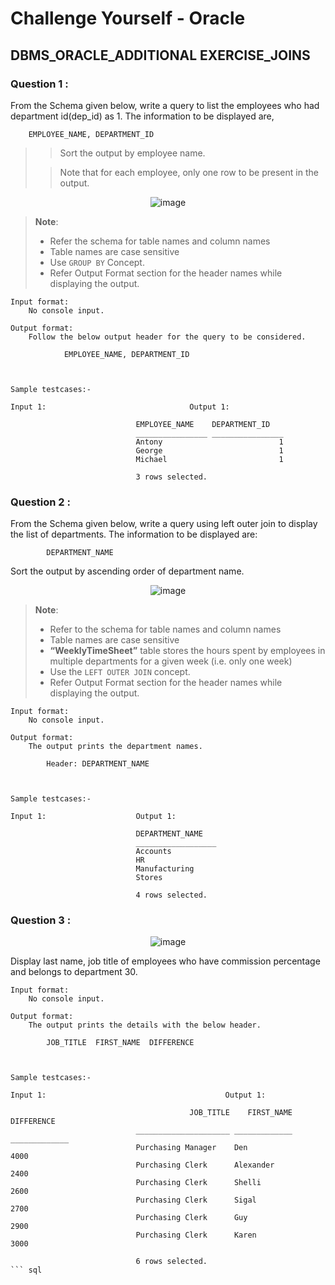 # Challenge Yourself - Oracle

## DBMS_ORACLE_ADDITIONAL EXERCISE_JOINS

### Question 1 :

From the Schema given below, write a query to list the employees who had department id(dep_id) as 1.
The information to be displayed are,

        EMPLOYEE_NAME, DEPARTMENT_ID

>> Sort the output by employee name.
>
>> Note that for each employee, only one row to be present in the output.

<div align="center">

![image](https://user-images.githubusercontent.com/49478000/205354937-cfa6a2c8-f66b-4d93-b821-bc0f494f8a05.png)

</div>

> **Note**:
>
> - Refer the schema for table names and column names
> - Table names are case sensitive
> - Use `GROUP BY` Concept.
> - Refer Output Format section for the header names while displaying the output.

```
Input format:
    No console input.

Output format:
    Follow the below output header for the query to be considered.

            EMPLOYEE_NAME, DEPARTMENT_ID



Sample testcases:-

Input 1:                                Output 1:

                            EMPLOYEE_NAME    DEPARTMENT_ID 
                            ________________ ________________ 
                            Antony                          1 
                            George                          1 
                            Michael                         1 

                            3 rows selected. 
```

### Question 2 :

From the Schema given below, write a query using left outer join to display the list of departments. 
The information to be displayed are:

            DEPARTMENT_NAME

Sort the output by ascending order of department name.

<div align="center">

![image](https://user-images.githubusercontent.com/49478000/205354937-cfa6a2c8-f66b-4d93-b821-bc0f494f8a05.png)

</div>

> **Note**:
>
> - Refer to the schema for table names and column names
> - Table names are case sensitive
> - **“WeeklyTimeSheet”** table stores the hours spent by employees in multiple departments for a given week (i.e. only one week) 
> - Use the `LEFT OUTER JOIN` concept.
> - Refer Output Format section for the header names while displaying the output.

```
Input format:
    No console input.

Output format:
    The output prints the department names.

        Header: DEPARTMENT_NAME



Sample testcases:-

Input 1:                    Output 1:

                            DEPARTMENT_NAME 
                            __________________ 
                            Accounts           
                            HR                 
                            Manufacturing      
                            Stores             

                            4 rows selected. 
```

### Question 3 :

<div align="center">

![image](https://user-images.githubusercontent.com/49478000/205355116-cdbac414-3c01-4203-a230-003301065931.png)

</div>

Display last name, job title of employees who have commission percentage and belongs to department 30.

```
Input format:
    No console input.

Output format:
    The output prints the details with the below header.

        JOB_TITLE  FIRST_NAME  DIFFERENCE



Sample testcases:-

Input 1:                                        Output 1:

                                        JOB_TITLE    FIRST_NAME    DIFFERENCE 
                            _____________________ _____________ _____________ 
                            Purchasing Manager    Den                    4000 
                            Purchasing Clerk      Alexander              2400 
                            Purchasing Clerk      Shelli                 2600 
                            Purchasing Clerk      Sigal                  2700 
                            Purchasing Clerk      Guy                    2900 
                            Purchasing Clerk      Karen                  3000 

                            6 rows selected. 
``` sql             
